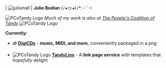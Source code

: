| ![julismall](https://github.com/user-attachments/assets/47e9e3b4-77e0-421d-b146-b054cf9b9d8c) | **Julie Bodian** (ﾉ◕ヮ◕)ﾉ*:・ﾟ✧


![PCoTandy Logo](https://github.com/user-attachments/assets/c8d0b929-c2a3-4e84-a78c-65ef1ac5ba79) *Much of my work is also at [The People's Coalition of Tandy](https://github.com/The-People-s-Coalition-of-Tandy "PCoTandy Github")* ![PCoTandy Logo](https://github.com/user-attachments/assets/c8d0b929-c2a3-4e84-a78c-65ef1ac5ba79)

**Currently:**
- 💿 **[DigiCDs](https://launcher.pcotandy.org/tutorial/)** - **music, MIDI, and more**, conveniently packaged in a png

- ![PCoTandy Logo](https://github.com/user-attachments/assets/c8d0b929-c2a3-4e84-a78c-65ef1ac5ba79) **[TandyLinx](https://links.pcotandy.org)** - A **link page service** with templates that *hopefully* delight
